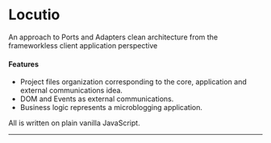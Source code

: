 # Locutio

An approach to Ports and Adapters clean architecture from the frameworkless client application perspective

#### Features
 - Project files organization corresponding to the core, application and external communications idea.
 - DOM and Events as external communications.
 - Business logic represents a microblogging application.
 
All is written on plain vanilla JavaScript.

-----
